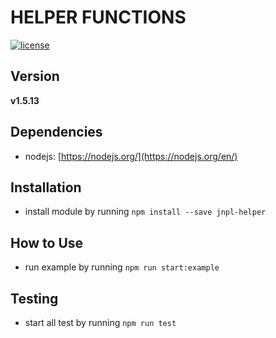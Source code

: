 # HELPER FUNCTIONS
[![license](https://img.shields.io/github/license/mashape/apistatus.svg)]()

## Version
**v1.5.13**

## Dependencies
* nodejs: [https://nodejs.org/](https://nodejs.org/en/)


## Installation
* install module by running `npm install --save jnpl-helper`


## How to Use
* run example by running `npm run start:example`


## Testing
* start all test by running `npm run test`
